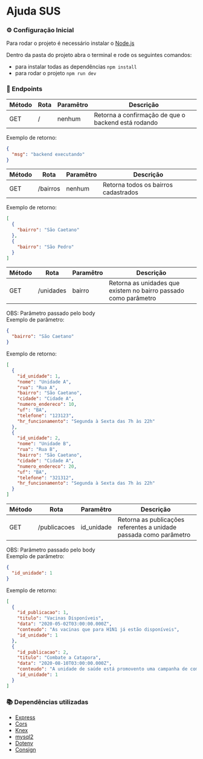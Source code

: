 # Ajuda SUS

### :gear: Configuração Inicial

Para rodar o projeto é necessário instalar o [Node.js](https://nodejs.org/)

Dentro da pasta do projeto abra o terminal e rode os seguintes comandos:

- para instalar todas as dependências `npm install`
- para rodar o projeto `npm run dev`

### :pushpin: Endpoints

| Método | Rota | Paramêtro | Descrição                                           |
| ------ | ---- | --------- | --------------------------------------------------- |
| GET    | /    | nenhum    | Retorna a confirmação de que o backend está rodando |

Exemplo de retorno:

```JSON
{
  "msg": "backend executando"
}
```

| Método | Rota     | Paramêtro | Descrição                            |
| ------ | -------- | --------- | ------------------------------------ |
| GET    | /bairros | nenhum    | Retorna todos os bairros cadastrados |

Exemplo de retorno:

```JSON
[
  {
    "bairro": "São Caetano"
  },
  {
    "bairro": "São Pedro"
  }
]
```

| Método | Rota      | Paramêtro | Descrição                                                        |
| ------ | --------- | --------- | ---------------------------------------------------------------- |
| GET    | /unidades | bairro    | Retorna as unidades que existem no bairro passado como parâmetro |

OBS: Parâmetro passado pelo body  
Exemplo de parâmetro:

```JSON
{
  "bairro": "São Caetano"
}
```

Exemplo de retorno:

```JSON
[
  {
    "id_unidade": 1,
    "nome": "Unidade A",
    "rua": "Rua A",
    "bairro": "São Caetano",
    "cidade": "Cidade A",
    "numero_endereco": 10,
    "uf": "BA",
    "telefone": "123123",
    "hr_funcionamento": "Segunda à Sexta das 7h às 22h"
  },
  {
    "id_unidade": 2,
    "nome": "Unidade B",
    "rua": "Rua B",
    "bairro": "São Caetano",
    "cidade": "Cidade A",
    "numero_endereco": 20,
    "uf": "BA",
    "telefone": "321312",
    "hr_funcionamento": "Segunda à Sexta das 7h às 22h"
  }
]
```

| Método | Rota         | Paramêtro  | Descrição                                                          |
| ------ | ------------ | ---------- | ------------------------------------------------------------------ |
| GET    | /publicacoes | id_unidade | Retorna as publicações referentes a unidade passada como parâmetro |

OBS: Parâmetro passado pelo body  
Exemplo de parâmetro:

```JSON
{
  "id_unidade": 1
}
```

Exemplo de retorno:

```JSON
[
  {
    "id_publicacao": 1,
    "titulo": "Vacinas Disponíveis",
    "data": "2020-05-02T03:00:00.000Z",
    "conteudo": "As vacinas que para H1N1 já estão disponíveis",
    "id_unidade": 1
  },
  {
    "id_publicacao": 2,
    "titulo": "Combate a Catapora",
    "data": "2020-08-10T03:00:00.000Z",
    "conteudo": "A unidade de saúde está promovento uma campanha de combate a catapora, venha se informar",
    "id_unidade": 1
  }
]
```

### :books: Dependências utilizadas

- [Express](https://www.npmjs.com/package/express)
- [Cors](https://www.npmjs.com/package/cors)
- [Knex](https://www.npmjs.com/package/knex)
- [mysql2](https://www.npmjs.com/package/mysql2)
- [Dotenv](https://www.npmjs.com/package/dotenv)
- [Consign](https://www.npmjs.com/package/consign)
